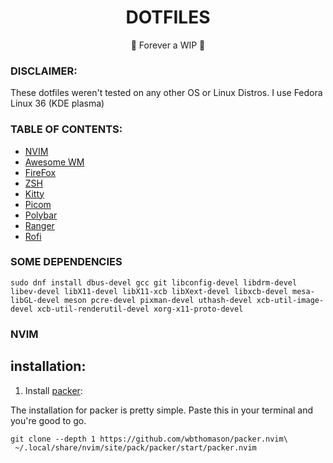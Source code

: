 <h1 align="center">DOTFILES</h1>
<p align="center">🚧 Forever a WIP 🚧</p>

### **DISCLAIMER:**

These dotfiles weren't tested on any other OS or Linux Distros. I use Fedora Linux 36 (KDE plasma)

### TABLE OF CONTENTS:

- [NVIM](https://github.com/gabinci/dotfiles#nvim)
- [Awesome WM]()
- [FireFox]()
- [ZSH]()
- [Kitty]()
- [Picom]()
- [Polybar]()
- [Ranger]()
- [Rofi]()

### SOME DEPENDENCIES

```
sudo dnf install dbus-devel gcc git libconfig-devel libdrm-devel libev-devel libX11-devel libX11-xcb libXext-devel libxcb-devel mesa-libGL-devel meson pcre-devel pixman-devel uthash-devel xcb-util-image-devel xcb-util-renderutil-devel xorg-x11-proto-devel
```

### NVIM

## installation:

1. Install [packer](https://github.com/wbthomason/packer.nvim):

The installation for packer is pretty simple. Paste this in your terminal and you're good to go.

```
git clone --depth 1 https://github.com/wbthomason/packer.nvim\
 ~/.local/share/nvim/site/pack/packer/start/packer.nvim
```

